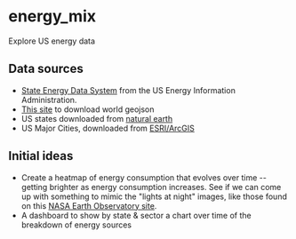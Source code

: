 # energy_mix
Explore US energy data

## Data sources

- [State Energy Data System](https://www.eia.gov/state/seds/seds-data-complete.php?sid=US#CompleteDataFile) from the US Energy Information Administration.
- [This site](https://geojson-maps.kyd.au) to download world geojson
- US states downloaded from [natural earth](https://www.naturalearthdata.com/downloads/110m-cultural-vectors/110m-admin-1-states-provinces/)
- US Major Cities, downloaded from [ESRI/ArcGIS](https://hub.arcgis.com/datasets/esri::usa-major-cities-3/explore)

## Initial ideas
- Create a heatmap of energy consumption that evolves over time -- getting brighter as energy consumption increases. See if we can come up with something to mimic the "lights at night" images, like those found on this [NASA Earth Observatory site](https://earthobservatory.nasa.gov/features/NightLights).
- A dashboard to show by state & sector a chart over time of the breakdown of energy sources
